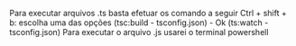 Para executar arquivos .ts basta efetuar os comando a seguir
Ctrl + shift + b:
    escolha uma das opções
        (tsc:build - tsconfig.json) - Ok
        (ts:watch - tsconfig.json)
Para executar o arquivo .js usarei o terminal powershell